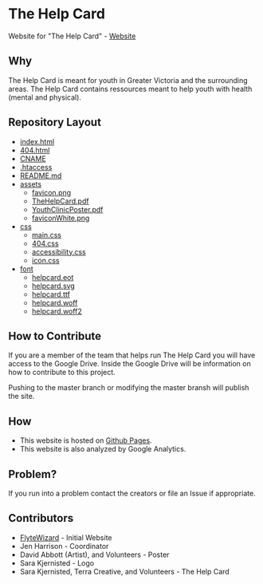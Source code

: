 # The Help Card

Website for "The Help Card" - [Website](http://www.thehelpcard.ca)

## Why

The Help Card is meant for youth in Greater Victoria and the surrounding areas. The Help Card contains ressources meant to help youth with health (mental and physical).

## Repository Layout

* [index.html](./index.html)
* [404.html](./404.html)
* [CNAME](./CNAME)
* [.htaccess](./.htaccess)
* [README.md](./README.md)
* [assets](./assets)
    * [favicon.png](./assets/favicon.png)
    * [TheHelpCard.pdf](./assets/TheHelpCard.pdf)
    * [YouthClinicPoster.pdf](./assets/YouthClinicPoster.pdf)
    * [faviconWhite.png ](./assets/faviconWhite.png)
* [css](./css/)
    * [main.css](./css/main.css)
    * [404.css](./css/404.css)
    * [accessibility.css](./css/accessibility)
    * [icon.css](./css/icon.css)
* [font](./font/)
    * [helpcard.eot](./font/helpcard.eot)
    * [helpcard.svg](./font/helpcard.svg)
    * [helpcard.ttf](./font/helpcard.ttf)
    * [helpcard.woff](./font/helpcard.woff)
    * [helpcard.woff2](./font/helpcard.woff2)

## How to Contribute

If you are a member of the team that helps run The Help Card you will have access to the Google Drive. Inside the Google Drive will be information on how to contribute to this project. 

Pushing to the master branch or modifying the master bransh will publish the site. 

## How

* This website is hosted on [Github Pages](https://pages.github.com/). 
* This website is also analyzed by Google Analytics. 

## Problem?

If you run into a problem contact the creators or file an Issue if appropriate. 

## Contributors 

* [FlyteWizard](https://github.com/flytewizard) - Initial Website
* Jen Harrison - Coordinator 
* David Abbott (Artist), and Volunteers - Poster
* Sara Kjernisted - Logo
* Sara Kjernisted, Terra Creative, and Volunteers - The Help Card
